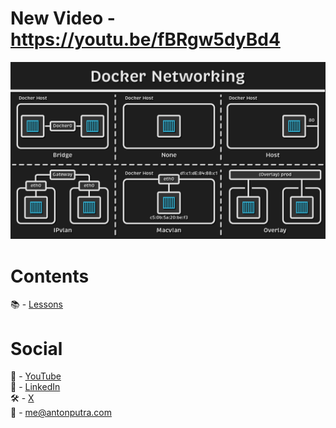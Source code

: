 # New Video - https://youtu.be/fBRgw5dyBd4

[<img src="assets/188.png?raw=true">](https://youtu.be/fBRgw5dyBd4)

# Contents

📚 - [Lessons](docs/contents.md)

# Social

🎥 - [YouTube](https://www.youtube.com/c/AntonPutra)  
💼 - [LinkedIn](https://www.linkedin.com/in/anton-putra)  
🛠️ - [X](https://x.com/antonvputra)  
📨 - me@antonputra.com  
